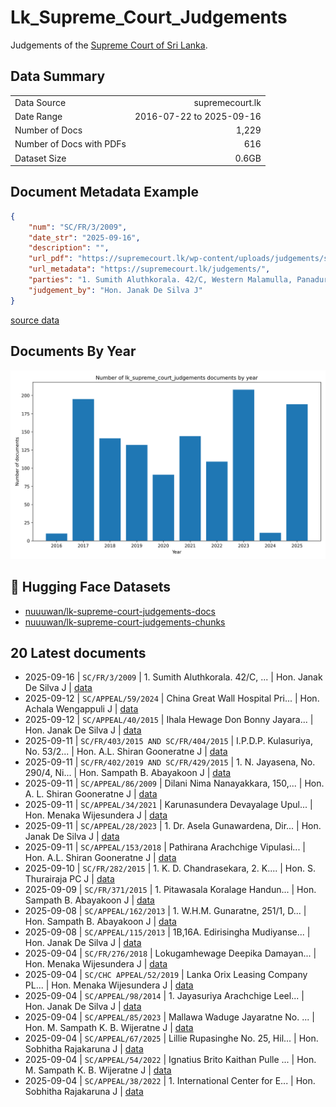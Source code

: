 # Lk_Supreme_Court_Judgements

Judgements of the [Supreme Court of Sri Lanka](https://supremecourt.lk/judgements/).

## Data Summary

|   |    |
| :-- | --: |
| Data Source | supremecourt.lk |
| Date Range | 2016-07-22 to 2025-09-16 |
| Number of Docs | 1,229 |
| Number of Docs with PDFs | 616 |
| Dataset Size | 0.6GB |

## Document Metadata Example

```json
{
    "num": "SC/FR/3/2009",
    "date_str": "2025-09-16",
    "description": "",
    "url_pdf": "https://supremecourt.lk/wp-content/uploads/judgements/sc_fr_3_2009.pdf",
    "url_metadata": "https://supremecourt.lk/judgements/",
    "parties": "1. Sumith Aluthkorala. 42/C, Western Malamulla, Panadura. PETITIONER Vs. 1. Western Province Provincial Road Development Authority, No. 50, Kithulwala Road, Colombo 08. And presently No. 59, Sebastian Hill, Colombo 12. 2. W. Jayasekara Former Chairman, Western Province Provincial Road Development Authority, Kithulwatta Road, Colombo 08. 2a. Rohan Kulasiri, Former Chairman, Western Province Provincial Road Development Authority, No. 50, Kithulwatta Road, Colombo 08. 2b. Upali Kodikara Chairman, No. 59, Sebastian Hill, Colombo 12 Kithulwatta Road, Colombo 08. 3. I.A.M. Jousie, Former Director, 3a. N. Bandula Prama Kumara, Director, 4. Lakshman Hettiarachchi Former Director, 4a. P.K.D. Thisera, Director, 5. Sepala Ruparatne, Former Director, 5a. J.E.L.T. Rathnayake, Former Director, 5b. T.M.W. Mudali, Director, 6. Silva Priyaratne, Former Director, 6a. I.J. Mirando Former Director, 6b. N.I. Senaratne, Director, 7. P. Sivapada Sundaram, Former Director, 7a. U.O. Janmuthupura, Former Director, 7b. T.G.W. Rajapaksha, Director, All of the Western Province Provincial Road Development Authority, No. 50, Kithulwatta Road, Colombo 08. 8. R.M.S. Bandaranayake, General Manager, Western Province Provincial Road Development Authority, No. 50, Kithulwatta Road, Colombo 08. 9. A. Ramanayake, Former Secretary, Provincial Ministry of Roadways and Co-operatives, Denzil Kobbekaduwa Mawatha, Battaramulla. 9a. Sunil Abayawardena, Former Secretary, Provincial Ministry of Roadways and Co-operatives, Denzil Kobbekaduwa Mawatha, Battaramulla. 9b. Champa N. Perera, Secretary, Provincial Ministry of Roadways and Co-operatives, Denzil Kobbekaduwa Mawatha, Battaramulla. 10. Lalith Wanigaratne Former Provincial Ministry of Roadways and Co-operatives, Denzil Kobbekaduwa Mawatha, Battaramulla. 10a. W.A. Nimal Lansa, Former Provincial Ministry of Road Development Housing and Constructions, Live Stock Development, Fisheries and Tourism, Denzil Kobbekaduwa Mawatha, Battaramulla. 11. Attorney General, Attorney General\u2019s Department, Colombo 12. RESPONDENTS\n\nView More",
    "judgement_by": "Hon. Janak De Silva J"
}
```

[source data](https://github.com/nuuuwan/lk_supreme_court_judgements/tree/data/data/lk_supreme_court_judgements/2020s/2025/2025-09-16-SC-FR-3-2009)

## Documents By Year

![Documents by year](images/docs_by_year.png)

## 🤗 Hugging Face Datasets

- [nuuuwan/lk-supreme-court-judgements-docs](https://huggingface.co/datasets/nuuuwan/lk-supreme-court-judgements-docs)
- [nuuuwan/lk-supreme-court-judgements-chunks](https://huggingface.co/datasets/nuuuwan/lk-supreme-court-judgements-chunks)

## 20 Latest documents

- 2025-09-16 | `SC/FR/3/2009` | 1. Sumith Aluthkorala. 42/C, ... | Hon. Janak De Silva J | [data](https://github.com/nuuuwan/lk_supreme_court_judgements/tree/data/data/lk_supreme_court_judgements/2020s/2025/2025-09-16-SC-FR-3-2009)
- 2025-09-12 | `SC/APPEAL/59/2024` | China Great Wall Hospital Pri... | Hon. Achala Wengappuli J | [data](https://github.com/nuuuwan/lk_supreme_court_judgements/tree/data/data/lk_supreme_court_judgements/2020s/2025/2025-09-12-SC-APPEAL-59-2024)
- 2025-09-12 | `SC/APPEAL/40/2015` | Ihala Hewage Don Bonny Jayara... | Hon. Janak De Silva J | [data](https://github.com/nuuuwan/lk_supreme_court_judgements/tree/data/data/lk_supreme_court_judgements/2020s/2025/2025-09-12-SC-APPEAL-40-2015)
- 2025-09-11 | `SC/FR/403/2015 AND SC/FR/404/2015` | I.P.D.P. Kulasuriya, No. 53/2... | Hon. A.L. Shiran Gooneratne J | [data](https://github.com/nuuuwan/lk_supreme_court_judgements/tree/data/data/lk_supreme_court_judgements/2020s/2025/2025-09-11-SC-FR-403-2015-AND-SC-F-6d6cc413)
- 2025-09-11 | `SC/FR/402/2019 AND SC/FR/429/2015` | 1. N. Jayasena, No. 290/4, Ni... | Hon. Sampath B. Abayakoon J | [data](https://github.com/nuuuwan/lk_supreme_court_judgements/tree/data/data/lk_supreme_court_judgements/2020s/2025/2025-09-11-SC-FR-402-2019-AND-SC-F-0b1269f2)
- 2025-09-11 | `SC/APPEAL/86/2009` | Dilani Nima Nanayakkara, 150,... | Hon. A. L. Shiran Gooneratne J | [data](https://github.com/nuuuwan/lk_supreme_court_judgements/tree/data/data/lk_supreme_court_judgements/2020s/2025/2025-09-11-SC-APPEAL-86-2009)
- 2025-09-11 | `SC/APPEAL/34/2021` | Karunasundera Devayalage Upul... | Hon. Menaka Wijesundera J | [data](https://github.com/nuuuwan/lk_supreme_court_judgements/tree/data/data/lk_supreme_court_judgements/2020s/2025/2025-09-11-SC-APPEAL-34-2021)
- 2025-09-11 | `SC/APPEAL/28/2023` | 1. Dr. Asela Gunawardena, Dir... | Hon. Janak De Silva J | [data](https://github.com/nuuuwan/lk_supreme_court_judgements/tree/data/data/lk_supreme_court_judgements/2020s/2025/2025-09-11-SC-APPEAL-28-2023)
- 2025-09-11 | `SC/APPEAL/153/2018` | Pathirana Arachchige Vipulasi... | Hon. A.L. Shiran Gooneratne J | [data](https://github.com/nuuuwan/lk_supreme_court_judgements/tree/data/data/lk_supreme_court_judgements/2020s/2025/2025-09-11-SC-APPEAL-153-2018)
- 2025-09-10 | `SC/FR/282/2015` | 1. K. D. Chandrasekara, 2. K.... | Hon. S. Thurairaja PC J | [data](https://github.com/nuuuwan/lk_supreme_court_judgements/tree/data/data/lk_supreme_court_judgements/2020s/2025/2025-09-10-SC-FR-282-2015)
- 2025-09-09 | `SC/FR/371/2015` | 1. Pitawasala Koralage Handun... | Hon. Sampath B. Abayakoon J | [data](https://github.com/nuuuwan/lk_supreme_court_judgements/tree/data/data/lk_supreme_court_judgements/2020s/2025/2025-09-09-SC-FR-371-2015)
- 2025-09-08 | `SC/APPEAL/162/2013` | 1. W.H.M. Gunaratne, 251/1, D... | Hon. Sampath B. Abayakoon J | [data](https://github.com/nuuuwan/lk_supreme_court_judgements/tree/data/data/lk_supreme_court_judgements/2020s/2025/2025-09-08-SC-APPEAL-162-2013)
- 2025-09-08 | `SC/APPEAL/115/2013` | 1B,16A. Edirisingha Mudiyanse... | Hon. Janak De Silva J | [data](https://github.com/nuuuwan/lk_supreme_court_judgements/tree/data/data/lk_supreme_court_judgements/2020s/2025/2025-09-08-SC-APPEAL-115-2013)
- 2025-09-04 | `SC/FR/276/2018` | Lokugamhewage Deepika Damayan... | Hon. Menaka Wijesundera J | [data](https://github.com/nuuuwan/lk_supreme_court_judgements/tree/data/data/lk_supreme_court_judgements/2020s/2025/2025-09-04-SC-FR-276-2018)
- 2025-09-04 | `SC/CHC APPEAL/52/2019` | Lanka Orix Leasing Company PL... | Hon. Menaka Wijesundera J | [data](https://github.com/nuuuwan/lk_supreme_court_judgements/tree/data/data/lk_supreme_court_judgements/2020s/2025/2025-09-04-SC-CHC-APPEAL-52-2019)
- 2025-09-04 | `SC/APPEAL/98/2014` | 1. Jayasuriya Arachchige Leel... | Hon. Janak De Silva J | [data](https://github.com/nuuuwan/lk_supreme_court_judgements/tree/data/data/lk_supreme_court_judgements/2020s/2025/2025-09-04-SC-APPEAL-98-2014)
- 2025-09-04 | `SC/APPEAL/85/2023` | Mallawa Waduge Jayaratne No. ... | Hon. M. Sampath K. B. Wijeratne J | [data](https://github.com/nuuuwan/lk_supreme_court_judgements/tree/data/data/lk_supreme_court_judgements/2020s/2025/2025-09-04-SC-APPEAL-85-2023)
- 2025-09-04 | `SC/APPEAL/67/2025` | Lillie Rupasinghe No. 25, Hil... | Hon. Sobhitha Rajakaruna J | [data](https://github.com/nuuuwan/lk_supreme_court_judgements/tree/data/data/lk_supreme_court_judgements/2020s/2025/2025-09-04-SC-APPEAL-67-2025)
- 2025-09-04 | `SC/APPEAL/54/2022` | Ignatius Brito Kaithan Pulle ... | Hon. M. Sampath K. B. Wijeratne J | [data](https://github.com/nuuuwan/lk_supreme_court_judgements/tree/data/data/lk_supreme_court_judgements/2020s/2025/2025-09-04-SC-APPEAL-54-2022)
- 2025-09-04 | `SC/APPEAL/38/2022` | 1. International Center for E... | Hon. Sobhitha Rajakaruna J | [data](https://github.com/nuuuwan/lk_supreme_court_judgements/tree/data/data/lk_supreme_court_judgements/2020s/2025/2025-09-04-SC-APPEAL-38-2022)
